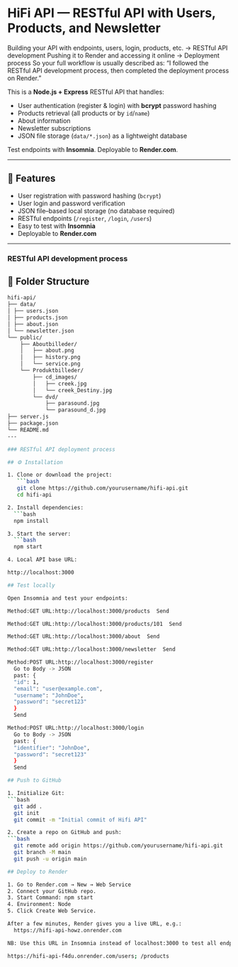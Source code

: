 # HiFi API — RESTful API with Users, Products, and Newsletter

Building your API with endpoints, users, login, products, etc. → RESTful API development
Pushing it to Render and accessing it online → Deployment process
So your full workflow is usually described as:
“I followed the RESTful API development process, then completed the deployment process on Render.”

This is a **Node.js + Express** RESTful API that handles:

- User authentication (register & login) with **bcrypt** password hashing
- Products retrieval (all products or by `id`/`name`)
- About information
- Newsletter subscriptions
- JSON file storage (`data/*.json`) as a lightweight database

Test endpoints with **Insomnia**. Deployable to **Render.com**.

---

## 🚀 Features
- User registration with password hashing (`bcrypt`)
- User login and password verification
- JSON file–based local storage (no database required)
- RESTful endpoints (`/register`, `/login`, `/users`)
- Easy to test with **Insomnia**
- Deployable to **Render.com**

---

### RESTful API development process

## 📁 Folder Structure
```bash
hifi-api/
├── data/
│ ├── users.json
│ ├── products.json
│ ├── about.json
│ └── newsletter.json
└── public/
    ├── Aboutbilleder/
    │   ├── about.png
    │   ├── history.png
    │   └── service.png
    └── Produktbilleder/
        ├── cd_images/
        │   ├── creek.jpg
        │   └── creek_Destiny.jpg
        └── dvd/
            ├── parasound.jpg
            └── parasound_d.jpg
├── server.js
├── package.json
└── README.md
---

### RESTful API deployment process

## ⚙️ Installation

1. Clone or download the project:
   ```bash
   git clone https://github.com/yourusername/hifi-api.git
   cd hifi-api

2. Install dependencies:
  ```bash
  npm install

3. Start the server:
  ```bash
  npm start

4. Local API base URL:

http://localhost:3000

## Test locally

Open Insomnia and test your endpoints:

Method:GET URL:http://localhost:3000/products  Send

Method:GET URL:http://localhost:3000/products/101  Send

Method:GET URL:http://localhost:3000/about  Send

Method:GET URL:http://localhost:3000/newsletter  Send

Method:POST URL:http://localhost:3000/register
  Go to Body -> JSON 
  past: {
  "id": 1,
  "email": "user@example.com",
  "username": "JohnDoe",
  "password": "secret123"
  }
  Send

Method:POST URL:http://localhost:3000/login
  Go to Body -> JSON 
  past: {
  "identifier": "JohnDoe",
  "password": "secret123"
  }
  Send

## Push to GitHub

1. Initialize Git:
```bash
  git add .
  git init
  git commit -m "Initial commit of Hifi API"

2. Create a repo on GitHub and push:
```bash
  git remote add origin https://github.com/yourusername/hifi-api.git
  git branch -M main
  git push -u origin main

## Deploy to Render

1. Go to Render.com → New → Web Service
2. Connect your GitHub repo.
3. Start Command: npm start
4. Environment: Node
5. Click Create Web Service.

After a few minutes, Render gives you a live URL, e.g.:
  https://hifi-api-howz.onrender.com

NB: Use this URL in Insomnia instead of localhost:3000 to test all endpoints online.

https://hifi-api-f4du.onrender.com/users; /products